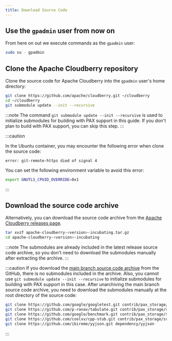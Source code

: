```yaml
---
title: Download Source Code
---
```


## Use the `gpadmin` user from now on

From here on out we execute commands as the `gpadmin` user:

```bash
sudo su - gpadmin
```

## Clone the Apache Cloudberry repository

Clone the source code for Apache Cloudberry into the `gpadmin` user's home directory:

```bash
git clone https://github.com/apache/cloudberry.git ~/cloudberry
cd ~/cloudberry
git submodule update --init --recursive
```

:::note
The command `git submodule update --init --recursive` is used to initialize submodules for building with PAX support in this guide. If you don't plan to build with PAX support, you can skip this step.
:::

:::caution

In the Ubuntu container, you may encounter the following error when clone the source code:

```
error: git-remote-https died of signal 4
```

You can set the following environment variable to avoid this error:

```bash
export GNUTLS_CPUID_OVERRIDE=0x1
```
:::

## Download the source code archive

Alternatively, you can download the source code archive from the [Apache Cloudberry releases page](https://github.com/apache/cloudberry/releases).

```bash
tar xvzf apache-cloudberry-<version>-incubating.tar.gz
cd apache-cloudberry-<version>-incubating
```

:::note
The submodules are already included in the latest release source code archive, so you don't need to download the submodules manually after extracting the archive.
:::

:::caution
If you download the [main branch source code archive](https://github.com/apache/cloudberry/archive/refs/heads/main.zip) from the GitHub, there is no submodules included in the archive. Also, you cannot use `git submodule update --init --recursive` to initialize submodules for building with PAX support in this case. After unarchiving the main branch source code archive, you need to download the submodules manually at the root directory of the source code:

```bash
git clone https://github.com/google/googletest.git contrib/pax_storage/src/cpp/contrib/googletest
git clone https://github.com/p-ranav/tabulate.git contrib/pax_storage/src/cpp/contrib/tabulate
git clone https://github.com/google/benchmark.git contrib/pax_storage/src/cpp/contrib/googlebench
git clone https://github.com/coolxv/cpp-stub.git contrib/pax_storage/src/cpp/contrib/cpp-stub
git clone https://github.com/ibireme/yyjson.git dependency/yyjson
```
:::